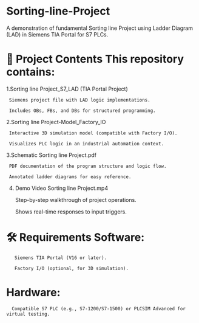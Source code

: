 # Sorting-line-Project
A demonstration of fundamental  Sorting line Project using Ladder Diagram (LAD) in Siemens TIA Portal for S7 PLCs.

# 📁 Project Contents This repository contains:

1.Sorting line Project_S7_LAD (TIA Portal Project)

     Siemens project file with LAD logic implementations.

     Includes OBs, FBs, and DBs for structured programming. 

2.Sorting line Project-Model_Factory_IO

     Interactive 3D simulation model (compatible with Factory I/O).

     Visualizes PLC logic in an industrial automation context.

3.Schematic Sorting line Project.pdf

     PDF documentation of the program structure and logic flow.

     Annotated ladder diagrams for easy reference. 
     
4. Demo Video Sorting line Project.mp4

     Step-by-step walkthrough of project operations.

     Shows real-time responses to input triggers.

# 🛠️ Requirements Software:

       Siemens TIA Portal (V16 or later).

       Factory I/O (optional, for 3D simulation). 

#   Hardware:
      Compatible S7 PLC (e.g., S7-1200/S7-1500) or PLCSIM Advanced for virtual testing.
